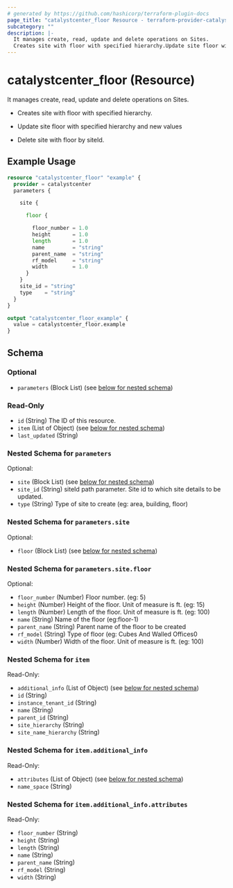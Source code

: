 ```yaml
---
# generated by https://github.com/hashicorp/terraform-plugin-docs
page_title: "catalystcenter_floor Resource - terraform-provider-catalystcenter"
subcategory: ""
description: |-
  It manages create, read, update and delete operations on Sites.
  Creates site with floor with specified hierarchy.Update site floor with specified hierarchy and new valuesDelete site with floor by siteId.
---
```


# catalystcenter_floor (Resource)

It manages create, read, update and delete operations on Sites.

- Creates site with floor with specified hierarchy.

- Update site floor with specified hierarchy and new values

- Delete site with floor by siteId.

## Example Usage

```terraform
resource "catalystcenter_floor" "example" {
  provider = catalystcenter
  parameters {

    site {

      floor {

        floor_number = 1.0
        height       = 1.0
        length       = 1.0
        name         = "string"
        parent_name  = "string"
        rf_model     = "string"
        width        = 1.0
      }
    }
    site_id = "string"
    type    = "string"
  }
}

output "catalystcenter_floor_example" {
  value = catalystcenter_floor.example
}
```

<!-- schema generated by tfplugindocs -->
## Schema

### Optional

- `parameters` (Block List) (see [below for nested schema](#nestedblock--parameters))

### Read-Only

- `id` (String) The ID of this resource.
- `item` (List of Object) (see [below for nested schema](#nestedatt--item))
- `last_updated` (String)

<a id="nestedblock--parameters"></a>
### Nested Schema for `parameters`

Optional:

- `site` (Block List) (see [below for nested schema](#nestedblock--parameters--site))
- `site_id` (String) siteId path parameter. Site id to which site details to be updated.
- `type` (String) Type of site to create (eg: area, building, floor)

<a id="nestedblock--parameters--site"></a>
### Nested Schema for `parameters.site`

Optional:

- `floor` (Block List) (see [below for nested schema](#nestedblock--parameters--site--floor))

<a id="nestedblock--parameters--site--floor"></a>
### Nested Schema for `parameters.site.floor`

Optional:

- `floor_number` (Number) Floor number. (eg: 5)
- `height` (Number) Height of the floor. Unit of measure is ft. (eg: 15)
- `length` (Number) Length of the floor. Unit of measure is ft. (eg: 100)
- `name` (String) Name of the floor (eg:floor-1)
- `parent_name` (String) Parent name of the floor to be created
- `rf_model` (String) Type of floor (eg: Cubes And Walled Offices0
- `width` (Number) Width of the floor. Unit of measure is ft. (eg: 100)




<a id="nestedatt--item"></a>
### Nested Schema for `item`

Read-Only:

- `additional_info` (List of Object) (see [below for nested schema](#nestedobjatt--item--additional_info))
- `id` (String)
- `instance_tenant_id` (String)
- `name` (String)
- `parent_id` (String)
- `site_hierarchy` (String)
- `site_name_hierarchy` (String)

<a id="nestedobjatt--item--additional_info"></a>
### Nested Schema for `item.additional_info`

Read-Only:

- `attributes` (List of Object) (see [below for nested schema](#nestedobjatt--item--additional_info--attributes))
- `name_space` (String)

<a id="nestedobjatt--item--additional_info--attributes"></a>
### Nested Schema for `item.additional_info.attributes`

Read-Only:

- `floor_number` (String)
- `height` (String)
- `length` (String)
- `name` (String)
- `parent_name` (String)
- `rf_model` (String)
- `width` (String)
